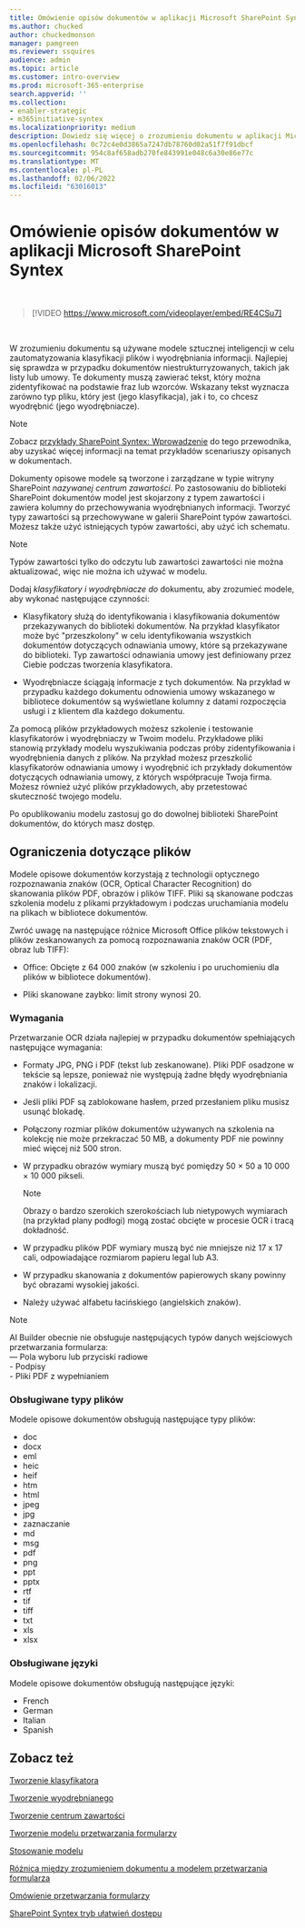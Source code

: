 ```yaml
---
title: Omówienie opisów dokumentów w aplikacji Microsoft SharePoint Syntex
ms.author: chucked
author: chuckedmonson
manager: pamgreen
ms.reviewer: ssquires
audience: admin
ms.topic: article
ms.customer: intro-overview
ms.prod: microsoft-365-enterprise
search.appverid: ''
ms.collection:
- enabler-strategic
- m365initiative-syntex
ms.localizationpriority: medium
description: Dowiedz się więcej o zrozumieniu dokumentu w aplikacji Microsoft SharePoint Syntex.
ms.openlocfilehash: 0c72c4e0d3865a7247db78760d02a51f7f91dbcf
ms.sourcegitcommit: 954c8af658adb270fe843991e048c6a30e86e77c
ms.translationtype: MT
ms.contentlocale: pl-PL
ms.lasthandoff: 02/06/2022
ms.locfileid: "63016013"
---
```

# <a name="document-understanding-overview-in-microsoft-sharepoint-syntex"></a>Omówienie opisów dokumentów w aplikacji Microsoft SharePoint Syntex


</br>

> [!VIDEO https://www.microsoft.com/videoplayer/embed/RE4CSu7] 

</br>

W zrozumieniu dokumentu są używane modele sztucznej inteligencji w celu zautomatyzowania klasyfikacji plików i wyodrębniania informacji. Najlepiej się sprawdza w przypadku dokumentów niestrukturryzowanych, takich jak listy lub umowy. Te dokumenty muszą zawierać tekst, który można zidentyfikować na podstawie fraz lub wzorców. Wskazany tekst wyznacza zarówno typ pliku, który jest (jego klasyfikacja), jak i to, co chcesz wyodrębnić (jego wyodrębniacze).

> [!NOTE]
> Zobacz [przykłady SharePoint Syntex: Wprowadzenie](./adoption-getstarted.md) do tego przewodnika, aby uzyskać więcej informacji na temat przykładów scenariuszy opisanych w dokumentach.

Dokumenty opisowe modele są tworzone i zarządzane w typie witryny SharePoint *nazywanej centrum zawartości*. Po zastosowaniu do biblioteki SharePoint dokumentów model jest skojarzony z typem zawartości i zawiera kolumny do przechowywania wyodrębnianych informacji. Tworzyć typy zawartości są przechowywane w galerii SharePoint typów zawartości. Możesz także użyć istniejących typów zawartości, aby użyć ich schematu.

> [!NOTE]
> Typów zawartości tylko do odczytu lub zawartości zawartości nie można aktualizować, więc nie można ich używać w modelu.

Dodaj *klasyfikatory i* *wyodrębniacze do* dokumentu, aby zrozumieć modele, aby wykonać następujące czynności: 

- Klasyfikatory służą do identyfikowania i klasyfikowania dokumentów przekazywanych do biblioteki dokumentów. Na przykład klasyfikator może być "przeszkolony" w celu identyfikowania  wszystkich dokumentów dotyczących odnawiania umowy, które są przekazywane do biblioteki. Typ zawartości odnawiania umowy jest definiowany przez Ciebie podczas tworzenia klasyfikatora.

- Wyodrębniacze ściągają informacje z tych dokumentów. Na przykład w przypadku każdego dokumentu odnowienia umowy wskazanego w bibliotece dokumentów są wyświetlane kolumny z datami rozpoczęcia usługi i  z klientem dla każdego dokumentu. 

Za pomocą plików przykładowych możesz szkolenie i testowanie klasyfikatorów i wyodrębniaczy w Twoim modelu. Przykładowe pliki stanowią przykłady modelu wyszukiwania podczas próby zidentyfikowania i wyodrębnienia danych z plików. Na przykład możesz przeszkolić klasyfikatorów odnawiania umowy i wyodrębnić ich przykłady dokumentów dotyczących odnawiania umowy, z których współpracuje Twoja firma. Możesz również użyć plików przykładowych, aby przetestować skuteczność twojego modelu.

Po opublikowaniu modelu zastosuj go do dowolnej biblioteki SharePoint dokumentów, do których masz dostęp.  

## <a name="file-limitations"></a>Ograniczenia dotyczące plików

Modele opisowe dokumentów korzystają z technologii optycznego rozpoznawania znaków (OCR, Optical Character Recognition) do skanowania plików PDF, obrazów i plików TIFF. Pliki są skanowane podczas szkolenia modelu z plikami przykładowym i podczas uruchamiania modelu na plikach w bibliotece dokumentów.

Zwróć uwagę na następujące różnice Microsoft Office plików tekstowych i plików zeskanowanych za pomocą rozpoznawania znaków OCR (PDF, obraz lub TIFF):

- Office: Obcięte z 64 000 znaków (w szkoleniu i po uruchomieniu dla plików w bibliotece dokumentów).

- Pliki skanowane zaybko:  limit strony wynosi 20.  

### <a name="requirements"></a>Wymagania

Przetwarzanie OCR działa najlepiej w przypadku dokumentów spełniających następujące wymagania:

- Formaty JPG, PNG i PDF (tekst lub zeskanowane). Pliki PDF osadzone w tekście są lepsze, ponieważ nie występują żadne błędy wyodrębniania znaków i lokalizacji.

- Jeśli pliki PDF są zablokowane hasłem, przed przesłaniem pliku musisz usunąć blokadę.

- Połączony rozmiar plików dokumentów używanych na szkolenia na kolekcję nie może przekraczać 50 MB, a dokumenty PDF nie powinny mieć więcej niż 500 stron.

- W przypadku obrazów wymiary muszą być pomiędzy 50 × 50 a 10 000 × 10 000 pikseli.
   > [!NOTE]
   > Obrazy o bardzo szerokich szerokościach lub nietypowych wymiarach (na przykład plany podłogi) mogą zostać obcięte w procesie OCR i tracą dokładność.
 
- W przypadku plików PDF wymiary muszą być nie mniejsze niż 17 x 17 cali, odpowiadające rozmiarom papieru legal lub A3.

- W przypadku skanowania z dokumentów papierowych skany powinny być obrazami wysokiej jakości.

- Należy używać alfabetu łacińskiego (angielskich znaków).

> [!NOTE]
> AI Builder obecnie nie obsługuje następujących typów danych wejściowych przetwarzania formularza:<br>— Pola wyboru lub przyciski radiowe<br>- Podpisy<br>- Pliki PDF z wypełnianiem

### <a name="supported-file-types"></a>Obsługiwane typy plików

Modele opisowe dokumentów obsługują następujące typy plików:

- doc
- docx
- eml
- heic
- heif
- htm
- html
- jpeg
- jpg
- zaznaczanie
- md
- msg
- pdf
- png
- ppt
- pptx
- rtf
- tif
- tiff
- txt
- xls
- xlsx

### <a name="supported-languages"></a>Obsługiwane języki

Modele opisowe dokumentów obsługują następujące języki:
- French
- German
- Italian
- Spanish


## <a name="see-also"></a>Zobacz też
[Tworzenie klasyfikatora](create-a-classifier.md)

[Tworzenie wyodrębnianego](create-an-extractor.md)

[Tworzenie centrum zawartości](create-a-content-center.md)

[Tworzenie modelu przetwarzania formularzy](create-a-form-processing-model.md)

[Stosowanie modelu](apply-a-model.md)   

[Różnica między zrozumieniem dokumentu a modelem przetwarzania formularza](difference-between-document-understanding-and-form-processing-model.md)
  
[Omówienie przetwarzania formularzy](form-processing-overview.md)

[SharePoint Syntex tryb ułatwień dostępu](accessibility-mode.md)
